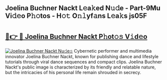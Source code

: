 ## Joelina Buchner Nackt L𝚎a𝚔ed N𝚞𝚍e - Part-9Mu Vi𝚍𝚎o P𝚑𝚘tos - H𝚘𝚝 O𝚗𝚕yf𝚊ns L𝚎a𝚔s js05F

# <h2><a href="http://kf3zssc.oniu.top/?m=Joelina+Buchner+Nackt">🔗👉 🔴 Joelina Buchner Nackt P𝚑ot𝚘𝚜 V𝚒d𝚎o</a></h2>

[![Joelina Buchner Nackt Nu𝚍e𝚜](https://i.imgur.com/0qMVB7G.gif)](http://kf3zssc.oniu.top/?m=Joelina+Buchner+Nackt)
Cybernetic performer and multimedia innovator Joelina Buchner Nackt, known for publishing dance and lifestyle tutorials through viral dance sequences and compact clips. Joelina Buchner Nackt's public image is characterized by its friendly and relatable nature, but the intricacies of his personal life remain shrouded in secrecy.  

